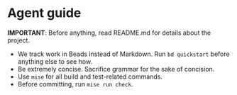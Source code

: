 # Agent guide

**IMPORTANT**: Before anything, read README.md for details about the project.

- We track work in Beads instead of Markdown. Run `bd quickstart` before anything else to see how.
- Be extremely concise. Sacrifice grammar for the sake of concision.
- Use `mise` for all build and test-related commands.
- Before committing, run `mise run check`.
